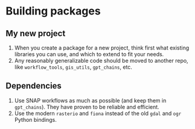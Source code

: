 # Building packages


## My new project

1. When you create a package for a new project, think first what existing libraries you can use,
    and which to extend to fit your needs.
1. Any reasonably generalizable code should be moved to another repo, 
    like `workflow_tools`, `gis_utils`, `gpt_chains`, etc.

## Dependencies

1. Use SNAP workflows as much as possible (and keep them in `gpt_chains`). 
    They have proven to be reliable and efficient.
1. Use the modern `rasterio` and `fiona` instead of the old `gdal` and `ogr` Python bindings.

